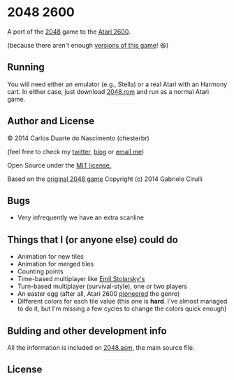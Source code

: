 2048 2600
=========

A port of the [2048][1] game to the [Atari 2600][4].

(because there aren't enough [versions of this game](http://phenomist.wordpress.com/2048-variants/)! :laughing:)

## Running

You will need either an emulator (e.g., Stella) or a real Atari with an Harmony cart. In either case, just download [2048.rom](2) and run as a normal Atari game.

## Author and License

© 2014 Carlos Duarte do Nascimento (chesterbr)

(feel free to check my [twitter][7], [blog][8] or [email me][10])

Open Source under the [MIT license.](9)

Based on the [original 2048 game][1] Copyright (c) 2014 Gabriele Cirulli

## Bugs
- Very infrequently we have an extra scanline

## Things that I (or anyone else) could do

- Animation for new tiles
- Animation for merged tiles
- Counting points
- Time-based multiplayer like [Emil Stolarsky's][6]
- Turn-based multiplayer (survival-style), one or two players
- An easter egg (after all, Atari 2600 [pioneered][5] the genre)
- Different colors for each tile value (this one is **hard**. I've almost
managed to do it, but I'm missing a few cycles to change the colors quick enough)

## Bulding and other development info

All the information is included on [2048.asm](3), the main source file.

## License

[1]: https://github.com/gabrielecirulli/2048
[2]: https://github.com/chesterbr/2048-2600/blob/master/2048.bin?raw=true
[3]: https://github.com/chesterbr/2048-2600/blob/master/2048.asm
[4]: http://atariage.com/2600/history.html
[5]: https://www.youtube.com/watch?v=Pw02kibMs3E
[6]: http://emils.github.io/2048-multiplayer/
[7]: http://twitter.com/chesterbr
[8]: http://chester.me
[9]: https://github.com/gabrielecirulli/2048/blob/master/LICENSE.txt
[10]: mailto:cd@pobox.com?subject=2048+2600
